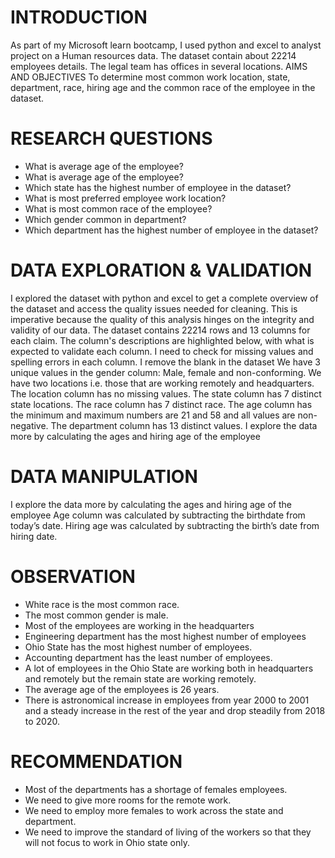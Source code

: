 # INTRODUCTION
As part of my Microsoft learn bootcamp, I used python and excel to analyst project on a Human resources data. The dataset contain about 22214 employees details. The legal team has offices in several locations.
AIMS AND OBJECTIVES
To determine most common work location, state, department, race, hiring age and the common race of the employee in the dataset.

# RESEARCH QUESTIONS

* What is average age of the employee?
* What is average age of the employee?
* Which state has the highest number of employee in the dataset?
* What is most preferred employee work location?
* What is most common race of the employee?
* Which gender common in department?
* Which department has the highest number of employee in the dataset?

# DATA EXPLORATION & VALIDATION

I explored the dataset with python and excel to get a complete overview of the dataset and access the quality issues needed for cleaning. This is imperative because the quality of this analysis hinges on the integrity and validity of our data.
The dataset contains  22214 rows  and 13 columns for each claim. The column's descriptions are highlighted below, with what is expected to validate each column.
I need to check for missing values and spelling errors in each column.  I remove the blank in the dataset
We have 3 unique values in the gender column: Male, female and non-conforming.
We have two locations i.e. those that are working remotely and headquarters. The location column has no missing values.
The state column has 7 distinct state locations.
The race column has 7 distinct race.
The age column has the minimum and maximum numbers are 21 and 58 and all values are non-negative.
The department column has 13 distinct values.
I explore the data more by calculating the ages and hiring age of the employee


# DATA MANIPULATION
I explore the data more by calculating the ages and hiring age of the employee
Age column was calculated by subtracting the birthdate from today’s date.
Hiring age was calculated by subtracting the birth’s date from hiring date.





# OBSERVATION

* White race is the most common race.
* The most common gender is male.
* Most of the employees are working in the headquarters
* Engineering department has the most highest number of employees
* Ohio State has the most highest number of employees.
* Accounting department has the least number of employees.
* A lot of employees in the Ohio State are working both in headquarters and remotely but the remain state are working remotely.
* The average age of the employees is 26 years.
* There is astronomical increase in employees from year 2000 to 2001 and a steady increase in the rest of the year and drop steadily from 2018 to 2020.

# RECOMMENDATION

* Most of the departments has a shortage of females employees.
* We need to give more rooms for the remote work.
* We need to employ more females to work across the state and department.
* We need to improve the standard of living of the workers so that they will not focus to work in Ohio state only.



